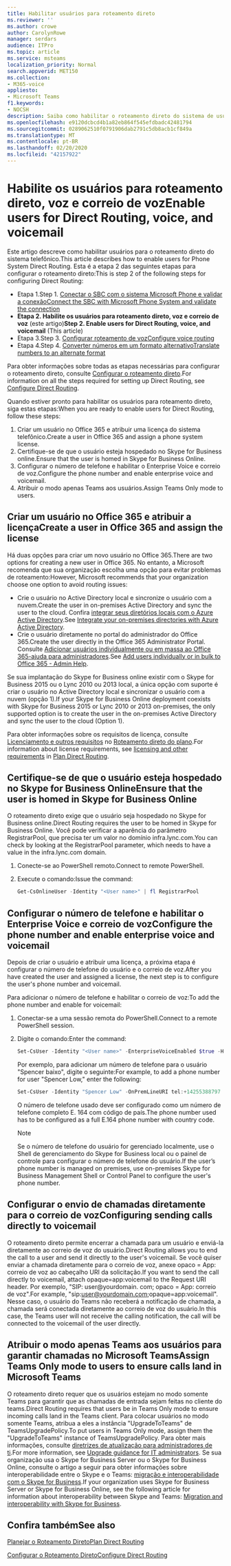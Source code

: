 ```yaml
---
title: Habilitar usuários para roteamento direto
ms.reviewer: ''
ms.author: crowe
author: CarolynRowe
manager: serdars
audience: ITPro
ms.topic: article
ms.service: msteams
localization_priority: Normal
search.appverid: MET150
ms.collection:
- M365-voice
appliesto:
- Microsoft Teams
f1.keywords:
- NOCSH
description: Saiba como habilitar o roteamento direto do sistema de usuários do Microsoft Phone System.
ms.openlocfilehash: e9120dcbcd4b1a82eb864f545efdbadc42481794
ms.sourcegitcommit: 0289062510f0791906dab2791c5db8acb1cf849a
ms.translationtype: MT
ms.contentlocale: pt-BR
ms.lasthandoff: 02/20/2020
ms.locfileid: "42157922"
---
```

# <a name="enable-users-for-direct-routing-voice-and-voicemail"></a><span data-ttu-id="83bea-103">Habilite os usuários para roteamento direto, voz e correio de voz</span><span class="sxs-lookup"><span data-stu-id="83bea-103">Enable users for Direct Routing, voice, and voicemail</span></span>

<span data-ttu-id="83bea-104">Este artigo descreve como habilitar usuários para o roteamento direto do sistema telefônico.</span><span class="sxs-lookup"><span data-stu-id="83bea-104">This article describes how to enable users for Phone System Direct Routing.</span></span>  <span data-ttu-id="83bea-105">Esta é a etapa 2 das seguintes etapas para configurar o roteamento direto:</span><span class="sxs-lookup"><span data-stu-id="83bea-105">This is step 2 of the following steps for configuring Direct Routing:</span></span>

- <span data-ttu-id="83bea-106">Etapa 1.</span><span class="sxs-lookup"><span data-stu-id="83bea-106">Step 1.</span></span> [<span data-ttu-id="83bea-107">Conectar o SBC com o sistema Microsoft Phone e validar a conexão</span><span class="sxs-lookup"><span data-stu-id="83bea-107">Connect the SBC with Microsoft Phone System and validate the connection</span></span>](direct-routing-connect-the-sbc.md) 
- <span data-ttu-id="83bea-108">**Etapa 2. Habilite os usuários para roteamento direto, voz e correio de voz** (este artigo)</span><span class="sxs-lookup"><span data-stu-id="83bea-108">**Step 2. Enable users for Direct Routing, voice, and voicemail**    (This article)</span></span>
- <span data-ttu-id="83bea-109">Etapa 3.</span><span class="sxs-lookup"><span data-stu-id="83bea-109">Step 3.</span></span> [<span data-ttu-id="83bea-110">Configurar roteamento de voz</span><span class="sxs-lookup"><span data-stu-id="83bea-110">Configure voice routing</span></span>](direct-routing-voice-routing.md)
- <span data-ttu-id="83bea-111">Etapa 4.</span><span class="sxs-lookup"><span data-stu-id="83bea-111">Step 4.</span></span> [<span data-ttu-id="83bea-112">Converter números em um formato alternativo</span><span class="sxs-lookup"><span data-stu-id="83bea-112">Translate numbers to an alternate format</span></span>](direct-routing-translate-numbers.md) 


<span data-ttu-id="83bea-113">Para obter informações sobre todas as etapas necessárias para configurar o roteamento direto, consulte [Configurar o roteamento direto](direct-routing-configure.md).</span><span class="sxs-lookup"><span data-stu-id="83bea-113">For information on all the steps required for setting up Direct Routing, see [Configure Direct Routing](direct-routing-configure.md).</span></span>

<span data-ttu-id="83bea-114">Quando estiver pronto para habilitar os usuários para roteamento direto, siga estas etapas:</span><span class="sxs-lookup"><span data-stu-id="83bea-114">When you are ready to enable users for Direct Routing, follow these steps:</span></span> 

1. <span data-ttu-id="83bea-115">Criar um usuário no Office 365 e atribuir uma licença do sistema telefônico.</span><span class="sxs-lookup"><span data-stu-id="83bea-115">Create a user in Office 365 and assign a phone system license.</span></span> 
2. <span data-ttu-id="83bea-116">Certifique-se de que o usuário esteja hospedado no Skype for Business online.</span><span class="sxs-lookup"><span data-stu-id="83bea-116">Ensure that the user is homed in Skype for Business Online.</span></span> 
3. <span data-ttu-id="83bea-117">Configurar o número de telefone e habilitar o Enterprise Voice e correio de voz.</span><span class="sxs-lookup"><span data-stu-id="83bea-117">Configure the phone number and enable enterprise voice and voicemail.</span></span> 
4. <span data-ttu-id="83bea-118">Atribuir o modo apenas Teams aos usuários.</span><span class="sxs-lookup"><span data-stu-id="83bea-118">Assign Teams Only mode to users.</span></span>

## <a name="create-a-user-in-office-365-and-assign-the-license"></a><span data-ttu-id="83bea-119">Criar um usuário no Office 365 e atribuir a licença</span><span class="sxs-lookup"><span data-stu-id="83bea-119">Create a user in Office 365 and assign the license</span></span> 

<span data-ttu-id="83bea-120">Há duas opções para criar um novo usuário no Office 365.</span><span class="sxs-lookup"><span data-stu-id="83bea-120">There are two options for creating a new user in Office 365.</span></span> <span data-ttu-id="83bea-121">No entanto, a Microsoft recomenda que sua organização escolha uma opção para evitar problemas de roteamento:</span><span class="sxs-lookup"><span data-stu-id="83bea-121">However, Microsoft recommends that your organization choose one option to avoid routing issues:</span></span> 

- <span data-ttu-id="83bea-122">Crie o usuário no Active Directory local e sincronize o usuário com a nuvem.</span><span class="sxs-lookup"><span data-stu-id="83bea-122">Create the user in on-premises Active Directory and sync the user to the cloud.</span></span> <span data-ttu-id="83bea-123">Confira [integrar seus diretórios locais com o Azure Active Directory](https://docs.microsoft.com/azure/active-directory/connect/active-directory-aadconnect).</span><span class="sxs-lookup"><span data-stu-id="83bea-123">See [Integrate your on-premises directories with Azure Active Directory](https://docs.microsoft.com/azure/active-directory/connect/active-directory-aadconnect).</span></span>
- <span data-ttu-id="83bea-124">Crie o usuário diretamente no portal do administrador do Office 365.</span><span class="sxs-lookup"><span data-stu-id="83bea-124">Create the user directly in the Office 365 Administrator Portal.</span></span> <span data-ttu-id="83bea-125">Consulte [Adicionar usuários individualmente ou em massa ao Office 365-ajuda para administradores](https://support.office.com/article/Add-users-individually-or-in-bulk-to-Office-365-Admin-Help-1970f7d6-03b5-442f-b385-5880b9c256ec).</span><span class="sxs-lookup"><span data-stu-id="83bea-125">See [Add users individually or in bulk to Office 365 - Admin Help](https://support.office.com/article/Add-users-individually-or-in-bulk-to-Office-365-Admin-Help-1970f7d6-03b5-442f-b385-5880b9c256ec).</span></span> 

<span data-ttu-id="83bea-126">Se sua implantação do Skype for Business online existir com o Skype for Business 2015 ou o Lync 2010 ou 2013 local, a única opção com suporte é criar o usuário no Active Directory local e sincronizar o usuário com a nuvem (opção 1).</span><span class="sxs-lookup"><span data-stu-id="83bea-126">If your Skype for Business Online deployment coexists with Skype for Business 2015 or Lync 2010 or 2013 on-premises, the only supported option is to create the user in the on-premises Active Directory and sync the user to the cloud (Option 1).</span></span> 

<span data-ttu-id="83bea-127">Para obter informações sobre os requisitos de licença, consulte [Licenciamento e outros requisitos](direct-routing-plan.md#licensing-and-other-requirements) no [Roteamento direto do plano](direct-routing-plan.md).</span><span class="sxs-lookup"><span data-stu-id="83bea-127">For information about license requirements, see [licensing and other requirements](direct-routing-plan.md#licensing-and-other-requirements) in [Plan Direct Routing](direct-routing-plan.md).</span></span>

## <a name="ensure-that-the-user-is-homed-in-skype-for-business-online"></a><span data-ttu-id="83bea-128">Certifique-se de que o usuário esteja hospedado no Skype for Business Online</span><span class="sxs-lookup"><span data-stu-id="83bea-128">Ensure that the user is homed in Skype for Business Online</span></span> 

<span data-ttu-id="83bea-129">O roteamento direto exige que o usuário seja hospedado no Skype for Business online.</span><span class="sxs-lookup"><span data-stu-id="83bea-129">Direct Routing requires the user to be homed in Skype for Business Online.</span></span> <span data-ttu-id="83bea-130">Você pode verificar a aparência do parâmetro RegistrarPool, que precisa ter um valor no domínio infra.lync.com.</span><span class="sxs-lookup"><span data-stu-id="83bea-130">You can check by looking at the RegistrarPool parameter, which needs to have a value in the infra.lync.com domain.</span></span>

1. <span data-ttu-id="83bea-131">Conecte-se ao PowerShell remoto.</span><span class="sxs-lookup"><span data-stu-id="83bea-131">Connect to remote PowerShell.</span></span>
2. <span data-ttu-id="83bea-132">Execute o comando:</span><span class="sxs-lookup"><span data-stu-id="83bea-132">Issue the command:</span></span> 

    ```PowerShell
    Get-CsOnlineUser -Identity "<User name>" | fl RegistrarPool
    ``` 

## <a name="configure-the-phone-number-and-enable-enterprise-voice-and-voicemail"></a><span data-ttu-id="83bea-133">Configurar o número de telefone e habilitar o Enterprise Voice e correio de voz</span><span class="sxs-lookup"><span data-stu-id="83bea-133">Configure the phone number and enable enterprise voice and voicemail</span></span> 

<span data-ttu-id="83bea-134">Depois de criar o usuário e atribuir uma licença, a próxima etapa é configurar o número de telefone do usuário e o correio de voz.</span><span class="sxs-lookup"><span data-stu-id="83bea-134">After you have created the user and assigned a license, the next step is to configure the user's phone number and voicemail.</span></span> 

<span data-ttu-id="83bea-135">Para adicionar o número de telefone e habilitar o correio de voz:</span><span class="sxs-lookup"><span data-stu-id="83bea-135">To add the phone number and enable for voicemail:</span></span>
 
1. <span data-ttu-id="83bea-136">Conectar-se a uma sessão remota do PowerShell.</span><span class="sxs-lookup"><span data-stu-id="83bea-136">Connect to a remote PowerShell session.</span></span> 
2. <span data-ttu-id="83bea-137">Digite o comando:</span><span class="sxs-lookup"><span data-stu-id="83bea-137">Enter the command:</span></span> 
 
    ```PowerShell
    Set-CsUser -Identity "<User name>" -EnterpriseVoiceEnabled $true -HostedVoiceMail $true -OnPremLineURI tel:<E.164 phone number>
    ```

    <span data-ttu-id="83bea-138">Por exemplo, para adicionar um número de telefone para o usuário "Spencer baixo", digite o seguinte:</span><span class="sxs-lookup"><span data-stu-id="83bea-138">For example, to add a phone number for user "Spencer Low," enter the following:</span></span> 

    ```PowerShell
    Set-CsUser -Identity "Spencer Low" -OnPremLineURI tel:+14255388797 -EnterpriseVoiceEnabled $true -HostedVoiceMail $true
    ```

    <span data-ttu-id="83bea-139">O número de telefone usado deve ser configurado como um número de telefone completo E. 164 com código de país.</span><span class="sxs-lookup"><span data-stu-id="83bea-139">The phone number used has to be configured as a full E.164 phone number with country code.</span></span> 

      > [!NOTE]
      > <span data-ttu-id="83bea-140">Se o número de telefone do usuário for gerenciado localmente, use o Shell de gerenciamento do Skype for Business local ou o painel de controle para configurar o número de telefone do usuário.</span><span class="sxs-lookup"><span data-stu-id="83bea-140">If the user’s phone number is managed on premises, use on-premises Skype for Business Management Shell or Control Panel to configure the user's phone number.</span></span> 


## <a name="configuring-sending-calls-directly-to-voicemail"></a><span data-ttu-id="83bea-141">Configurar o envio de chamadas diretamente para o correio de voz</span><span class="sxs-lookup"><span data-stu-id="83bea-141">Configuring sending calls directly to voicemail</span></span>

<span data-ttu-id="83bea-142">O roteamento direto permite encerrar a chamada para um usuário e enviá-la diretamente ao correio de voz do usuário.</span><span class="sxs-lookup"><span data-stu-id="83bea-142">Direct Routing allows you to end the call to a user and send it directly to the user's voicemail.</span></span> <span data-ttu-id="83bea-143">Se você quiser enviar a chamada diretamente para o correio de voz, anexe opaco = App: correio de voz ao cabeçalho URI da solicitação.</span><span class="sxs-lookup"><span data-stu-id="83bea-143">If you want to send the call directly to voicemail, attach opaque=app:voicemail to the Request URI header.</span></span> <span data-ttu-id="83bea-144">Por exemplo, "SIP: user@yourdomain. com; opaco = App: correio de voz".</span><span class="sxs-lookup"><span data-stu-id="83bea-144">For example, "sip:user@yourdomain.com;opaque=app:voicemail".</span></span> <span data-ttu-id="83bea-145">Nesse caso, o usuário do Teams não receberá a notificação de chamada, a chamada será conectada diretamente ao correio de voz do usuário.</span><span class="sxs-lookup"><span data-stu-id="83bea-145">In this case, the Teams user will not receive the calling notification, the call will be connected to the voicemail of the user directly.</span></span>

## <a name="assign-teams-only-mode-to-users-to-ensure-calls-land-in-microsoft-teams"></a><span data-ttu-id="83bea-146">Atribuir o modo apenas Teams aos usuários para garantir chamadas no Microsoft Teams</span><span class="sxs-lookup"><span data-stu-id="83bea-146">Assign Teams Only mode to users to ensure calls land in Microsoft Teams</span></span>

<span data-ttu-id="83bea-147">O roteamento direto requer que os usuários estejam no modo somente Teams para garantir que as chamadas de entrada sejam feitas no cliente do teams.</span><span class="sxs-lookup"><span data-stu-id="83bea-147">Direct Routing requires that users be in Teams Only mode to ensure incoming calls land in the Teams client.</span></span> <span data-ttu-id="83bea-148">Para colocar usuários no modo somente Teams, atribua a eles a instância "UpgradeToTeams" de TeamsUpgradePolicy.</span><span class="sxs-lookup"><span data-stu-id="83bea-148">To put users in Teams Only mode, assign them the "UpgradeToTeams" instance of TeamsUpgradePolicy.</span></span> <span data-ttu-id="83bea-149">Para obter mais informações, consulte [diretrizes de atualização para administradores de ti](upgrade-to-teams-on-prem-overview.md).</span><span class="sxs-lookup"><span data-stu-id="83bea-149">For more information, see [Upgrade guidance for IT administrators](upgrade-to-teams-on-prem-overview.md).</span></span> <span data-ttu-id="83bea-150">Se sua organização usa o Skype for Business Server ou o Skype for Business Online, consulte o artigo a seguir para obter informações sobre interoperabilidade entre o Skype e o Teams: [migração e interoperabilidade com o Skype for Business](migration-interop-guidance-for-teams-with-skype.md).</span><span class="sxs-lookup"><span data-stu-id="83bea-150">If your organization uses Skype for Business Server or Skype for Business Online, see the following article for information about interoperability between Skype and Teams: [Migration and interoperability with Skype for Business](migration-interop-guidance-for-teams-with-skype.md).</span></span>

## <a name="see-also"></a><span data-ttu-id="83bea-151">Confira também</span><span class="sxs-lookup"><span data-stu-id="83bea-151">See also</span></span>

[<span data-ttu-id="83bea-152">Planejar o Roteamento Direto</span><span class="sxs-lookup"><span data-stu-id="83bea-152">Plan Direct Routing</span></span>](direct-routing-plan.md)

[<span data-ttu-id="83bea-153">Configurar o Roteamento Direto</span><span class="sxs-lookup"><span data-stu-id="83bea-153">Configure Direct Routing</span></span>](direct-routing-configure.md)
